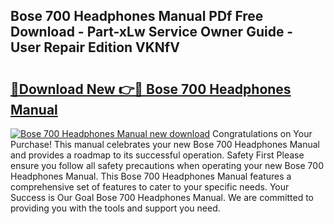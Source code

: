 ## Bose 700 Headphones Manual PDf Free Download - Part-xLw Service Owner Guide - User Repair Edition VKNfV

# <h2><a href="http://bc30766.oget.top/?id=Bose+700+Headphones+Manual">🔗Download New 👉🔴 Bose 700 Headphones Manual</a></h2>

[![Bose 700 Headphones Manual new download](https://i.imgur.com/5g1atiW.png)](http://bc30766.oget.top/?id=Bose+700+Headphones+Manual)
Congratulations on Your Purchase! This manual celebrates your new Bose 700 Headphones Manual and provides a roadmap to its successful operation. Safety First Please ensure you follow all safety precautions when operating your new Bose 700 Headphones Manual. This Bose 700 Headphones Manual features a comprehensive set of features to cater to your specific needs. Your Success is Our Goal Bose 700 Headphones Manual. We are committed to providing you with the tools and support you need.
